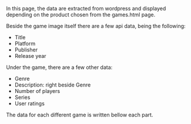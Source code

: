 In this page, the data are extracted from wordpress and displayed depending on the product chosen from the games.html page. 


Beside the game image itself there are a few api data, being the following:
- Title
- Platform
- Publisher
- Release year


Under the game, there are a few other data:
- Genre 
- Description: right beside Genre
- Number of players 
- Series 
- User ratings

The data for each different game is written bellow each part. 